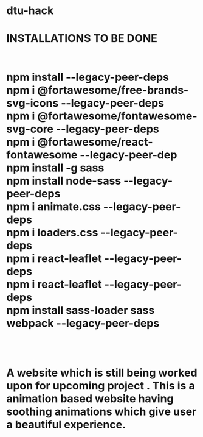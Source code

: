 # dtu-hack
 <h1>INSTALLATIONS TO BE DONE</1h>
 <br>
  <br>
   <br>
 npm install --legacy-peer-deps
  <br>
 npm i @fortawesome/free-brands-svg-icons --legacy-peer-deps
  <br>
 npm i @fortawesome/fontawesome-svg-core --legacy-peer-deps
  <br>
 npm i @fortawesome/react-fontawesome --legacy-peer-dep
  <br>
 npm install -g sass
  <br>
 npm install node-sass --legacy-peer-deps
  <br>
 npm i animate.css --legacy-peer-deps
  <br>
 npm i loaders.css --legacy-peer-deps
  <br>
 npm i react-leaflet --legacy-peer-deps
  <br>
 npm i react-leaflet --legacy-peer-deps
  <br>
 npm install sass-loader sass webpack --legacy-peer-deps
  <br>
   <br>
    <br>



<p>A  website which is still being worked upon for upcoming project . This is a animation based website having soothing animations which give user a beautiful experience.</p>
